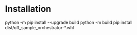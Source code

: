 # Installation
python -m pip install --upgrade build
python -m build
pip install dist/off_sample_orchestrator-*.whl
